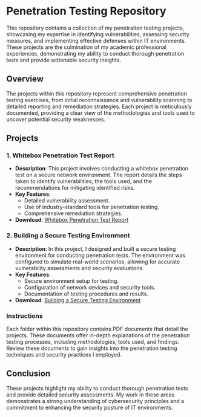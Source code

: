
# Penetration Testing Repository

This repository contains a collection of my penetration testing projects, showcasing my expertise in identifying vulnerabilities, assessing security measures, and implementing effective defenses within IT environments. These projects are the culmination of my academic  professional experiences, demonstrating my ability to conduct thorough penetration tests and provide actionable security insights.

## Overview

The projects within this repository represent comprehensive penetration testing exercises, from initial reconnaissance and vulnerability scanning to detailed reporting and remediation strategies. Each project is meticulously documented, providing a clear view of the methodologies and tools used to uncover potential security weaknesses.

## Projects

### 1. **Whitebox Penetration Test Report**
   - **Description**: This project involves conducting a whitebox penetration test on a secure network environment. The report details the steps taken to identify vulnerabilities, the tools used, and the recommendations for mitigating identified risks.
   - **Key Features**:
     - Detailed vulnerability assessment.
     - Use of industry-standard tools for penetration testing.
     - Comprehensive remediation strategies.
   - **Download**: [Whitebox Penetration Test Report](https://github.com/user-attachments/files/16828245/ITT-340.whitebox.Penetration.Test.Report.Final.pdf)


### 2. **Building a Secure Testing Environment**
   - **Description**: In this project, I designed and built a secure testing environment for conducting penetration tests. The environment was configured to simulate real-world scenarios, allowing for accurate vulnerability assessments and security evaluations.
   - **Key Features**:
     - Secure environment setup for testing.
     - Configuration of network devices and security tools.
     - Documentation of testing procedures and results.
   - **Download**: [Building a Secure Testing Environment](https://github.com/user-attachments/files/16828246/LabReport-Building.A.Secure.Testing.Environment.Final.pdf)


### Instructions

Each folder within this repository contains PDF documents that detail the projects. These documents offer in-depth explanations of the penetration testing processes, including methodologies, tools used, and findings. Review these documents to gain insights into the penetration testing techniques and security practices I employed.

## Conclusion

These projects highlight my ability to conduct thorough penetration tests and provide detailed security assessments. My work in these areas demonstrates a strong understanding of cybersecurity principles and a commitment to enhancing the security posture of IT environments.
